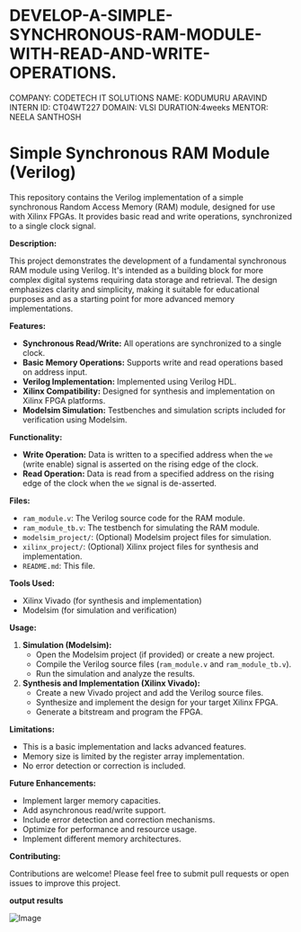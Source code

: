 # DEVELOP-A-SIMPLE-SYNCHRONOUS-RAM-MODULE-WITH-READ-AND-WRITE-OPERATIONS.
COMPANY: CODETECH IT SOLUTIONS 
NAME: KODUMURU ARAVIND 
INTERN ID: CT04WT227 
DOMAIN: VLSI 
DURATION:4weeks 
MENTOR: NEELA SANTHOSH


# Simple Synchronous RAM Module (Verilog)

This repository contains the Verilog implementation of a simple synchronous Random Access Memory (RAM) module, designed for use with Xilinx FPGAs. It provides basic read and write operations, synchronized to a single clock signal.

**Description:**

This project demonstrates the development of a fundamental synchronous RAM module using Verilog. It's intended as a building block for more complex digital systems requiring data storage and retrieval. The design emphasizes clarity and simplicity, making it suitable for educational purposes and as a starting point for more advanced memory implementations.

**Features:**

* **Synchronous Read/Write:** All operations are synchronized to a single clock.
* **Basic Memory Operations:** Supports write and read operations based on address input.
* **Verilog Implementation:** Implemented using Verilog HDL.
* **Xilinx Compatibility:** Designed for synthesis and implementation on Xilinx FPGA platforms.
* **Modelsim Simulation:** Testbenches and simulation scripts included for verification using Modelsim.

**Functionality:**

* **Write Operation:** Data is written to a specified address when the `we` (write enable) signal is asserted on the rising edge of the clock.
* **Read Operation:** Data is read from a specified address on the rising edge of the clock when the `we` signal is de-asserted.

**Files:**

* `ram_module.v`: The Verilog source code for the RAM module.
* `ram_module_tb.v`: The testbench for simulating the RAM module.
* `modelsim_project/`: (Optional) Modelsim project files for simulation.
* `xilinx_project/`: (Optional) Xilinx project files for synthesis and implementation.
* `README.md`: This file.

**Tools Used:**

* Xilinx Vivado (for synthesis and implementation)
* Modelsim (for simulation and verification)

**Usage:**

1.  **Simulation (Modelsim):**
    * Open the Modelsim project (if provided) or create a new project.
    * Compile the Verilog source files (`ram_module.v` and `ram_module_tb.v`).
    * Run the simulation and analyze the results.
2.  **Synthesis and Implementation (Xilinx Vivado):**
    * Create a new Vivado project and add the Verilog source files.
    * Synthesize and implement the design for your target Xilinx FPGA.
    * Generate a bitstream and program the FPGA.

**Limitations:**

* This is a basic implementation and lacks advanced features.
* Memory size is limited by the register array implementation.
* No error detection or correction is included.

**Future Enhancements:**

* Implement larger memory capacities.
* Add asynchronous read/write support.
* Include error detection and correction mechanisms.
* Optimize for performance and resource usage.
* Implement different memory architectures.

**Contributing:**

Contributions are welcome! Please feel free to submit pull requests or open issues to improve this project.

**output results**

![Image](https://github.com/user-attachments/assets/c29337ef-3686-48fd-882d-5a4687ec884a)
